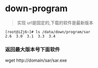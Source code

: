 # down-program
> 实现 url是固定的,下载的软件是最新版本

```$xslt
[root@iZj6~]# ls /data/down/program/sar
2.6  3.0  3.1  3.3  3.4

```

### 返回最大版本号下面软件
wget http://domain/sar/sar.exe
